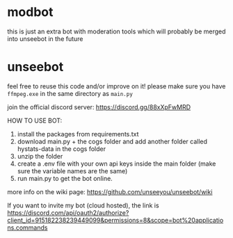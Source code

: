 # modbot
this is just an extra bot with moderation tools which will probably be merged into unseebot in the future

# unseebot
feel free to reuse this code and/or improve on it!
please make sure you have `ffmpeg.exe` in the same directory as `main.py`

join the official discord server: https://discord.gg/88xXpFwMRD

HOW TO USE BOT:
1. install the packages from requirements.txt
2. download main.py + the cogs folder and add another folder called hystats-data in the cogs folder
3. unzip the folder
4. create a .env file with your own api keys inside the main folder (make sure the variable names are the same)
5. run main.py to get the bot online.

more info on the wiki page: https://github.com/unseeyou/unseebot/wiki

If you want to invite my bot (cloud hosted), the link is https://discord.com/api/oauth2/authorize?client_id=915182238239449099&permissions=8&scope=bot%20applications.commands
